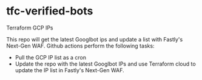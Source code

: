 <!-- [![get-and-update-gcp-ips-list](https://github.com/BrooksCunningham/tfc-gcp-ips/actions/workflows/python_cron.yml/badge.svg?branch=main)](https://github.com/BrooksCunningham/tfc-gcp-ips/actions/workflows/python_cron.yml) -->

# tfc-verified-bots
Terraform GCP IPs

This repo will get the latest Googlbot ips and update a list with Fastly's Next-Gen WAF. Github actions perform the following tasks: 
* Pull the GCP IP list as a cron
* Update the repo with the latest Googlbot IPs and use Terraform cloud to update the IP list in Fastly's Next-Gen WAF.

